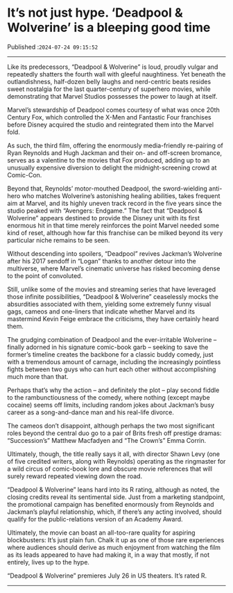 # It’s not just hype. ‘Deadpool & Wolverine’ is a bleeping good time

Published :`2024-07-24 09:15:52`

---

Like its predecessors, “Deadpool & Wolverine” is loud, proudly vulgar and repeatedly shatters the fourth wall with gleeful naughtiness. Yet beneath the outlandishness, half-dozen belly laughs and nerd-centric beats resides sweet nostalgia for the last quarter-century of superhero movies, while demonstrating that Marvel Studios possesses the power to laugh at itself.

Marvel’s stewardship of Deadpool comes courtesy of what was once 20th Century Fox, which controlled the X-Men and Fantastic Four franchises before Disney acquired the studio and reintegrated them into the Marvel fold.

As such, the third film, offering the enormously media-friendly re-pairing of Ryan Reynolds and Hugh Jackman and their on- and off-screen bromance, serves as a valentine to the movies that Fox produced, adding up to an unusually expensive diversion to delight the midnight-screening crowd at Comic-Con.

Beyond that, Reynolds’ motor-mouthed Deadpool, the sword-wielding anti-hero who matches Wolverine’s astonishing healing abilities, takes frequent aim at Marvel, and its highly uneven track record in the five years since the studio peaked with “Avengers: Endgame.” The fact that “Deadpool & Wolverine” appears destined to provide the Disney unit with its first enormous hit in that time merely reinforces the point Marvel needed some kind of reset, although how far this franchise can be milked beyond its very particular niche remains to be seen.

Without descending into spoilers, “Deadpool” revives Jackman’s Wolverine after his 2017 sendoff in “Logan” thanks to another detour into the multiverse, where Marvel’s cinematic universe has risked becoming dense to the point of convoluted.

Still, unlike some of the movies and streaming series that have leveraged those infinite possibilities, “Deadpool & Wolverine” ceaselessly mocks the absurdities associated with them, yielding some extremely funny visual gags, cameos and one-liners that indicate whether Marvel and its mastermind Kevin Feige embrace the criticisms, they have certainly heard them.

The grudging combination of Deadpool and the ever-irritable Wolverine – finally adorned in his signature comic-book garb – seeking to save the former’s timeline creates the backbone for a classic buddy comedy, just with a tremendous amount of carnage, including the increasingly pointless fights between two guys who can hurt each other without accomplishing much more than that.

Perhaps that’s why the action – and definitely the plot – play second fiddle to the rambunctiousness of the comedy, where nothing (except maybe cocaine) seems off limits, including random jokes about Jackman’s busy career as a song-and-dance man and his real-life divorce.

The cameos don’t disappoint, although perhaps the two most significant roles beyond the central duo go to a pair of Brits fresh off prestige dramas: “Succession’s” Matthew Macfadyen and “The Crown’s” Emma Corrin.

Ultimately, though, the title really says it all, with director Shawn Levy (one of five credited writers, along with Reynolds) operating as the ringmaster for a wild circus of comic-book lore and obscure movie references that will surely reward repeated viewing down the road.

“Deadpool & Wolverine” leans hard into its R rating, although as noted, the closing credits reveal its sentimental side. Just from a marketing standpoint, the promotional campaign has benefited enormously from Reynolds and Jackman’s playful relationship, which, if there’s any acting involved, should qualify for the public-relations version of an Academy Award.

Ultimately, the movie can boast an all-too-rare quality for aspiring blockbusters: It’s just plain fun. Chalk it up as one of those rare experiences where audiences should derive as much enjoyment from watching the film as its leads appeared to have had making it, in a way that mostly, if not entirely, lives up to the hype.

“Deadpool & Wolverine” premieres July 26 in US theaters. It’s rated R.

---

